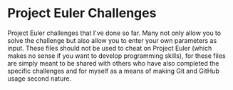# Project Euler Challenges
Project Euler challenges that I've done so far. Many not only allow you to solve the challenge but also allow you to enter your own parameters as input. These files should not be used to cheat on Project Euler (which makes no sense if you want to develop programming skills), for these files are simply meant to be shared with others who have also completed the specific challenges and for myself as a means of making Git and GitHub usage second nature.
